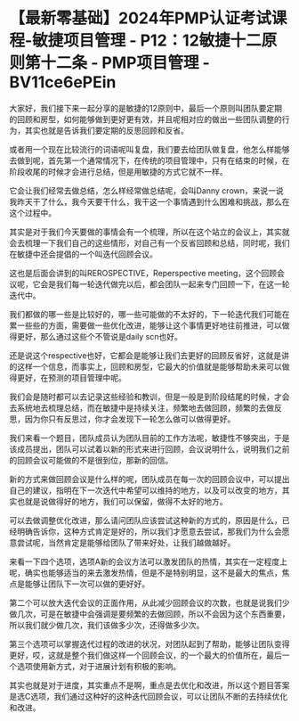 # 【最新零基础】2024年PMP认证考试课程-敏捷项目管理 - P12：12敏捷十二原则第十二条 - PMP项目管理 - BV11ce6ePEin

大家好，我们接下来一起分享的是敏捷的12原则中，最后一个原则叫团队要定期的回顾和房型，如何能够做到更好更有效，并且呢相对应的做出一些团队调整的行为，其实也就是告诉我们要定期的反思回顾和反省。

或者用一个现在比较流行的词语呢叫复盘，我们要去给团队做复盘，他怎么样能够去做到呢，首先第一个通常情况下，在传统的项目管理中，只有在结束的时候，在阶段收尾的时候才会进行总结，但是用敏捷的方式它就不一样。

它会让我们经常去做总结，怎么样经常做总结呢，会叫Danny crown，来说一说我昨天干了什么，我今天要干什么，我干这一个事情遇到什么困难和挑战，那么在这个过程中。

其实是对于我们今天要做的事情会有一个梳理，所以在这个站立的会议上，其实就会去梳理一下我们自己的这些情形，对自己有一个反省回顾和总结，同时呢，我们在敏捷中还会提倡的一个叫迭代回顾会议。

这也是后面会讲到的叫REROSPECTIVE，Reperspective meeting，这个回顾会议呢，它会是我们每一轮迭代做完以后，都会团队一起来专门回顾一下，在这一轮迭代中。

我们都做的哪一些是比较好的，哪一些可能做的不太好的，下一轮迭代我们可能在累一些些的方面，需要做一些优化改进，能够让这个事情更好地往前推进，可以做得更好，那么通过这些个不管说是daily scn也好。

还是说这个respective也好，它都会是能够让我们去更好的回顾反省好，这就是讲的这样一个信息，而事实上，回顾和房型，它最大的价值就是能够帮助未来可以做得更好，在预测的项目管理中呢。

我们会是随时都可以去记录这些经验和教训，但是一般是到阶段结尾的时候，才会去系统地去梳理总结，而在敏捷中是持续关注，频繁地去做回顾，频繁的去做反思，因为你只有反思过，你才会发现下一轮怎么做可以做得更好。

我们来看一个题目，团队成员认为团队目前的工作方法呢，敏捷性不够突出，于是该成员提出，团队可以试着以新的形式来进行回顾，会议说明什么，说明我们之前的回顾会议可能做的不是很到位，那新的回信。

新的方式来做回顾会议是什么样的呢，团队成员在每一次的回顾会议中，可以提出自己的建议，指明在下一次迭代中希望可以维持的地方，以及可以改变的地方，其实也就是说做得好的地方，我们可以保留，做得不太好的地方。

可以去做调整优化改进，那么请问团队应该尝试这种新的方式的，原因是什么，已经明确告诉你，这种方式肯定是好的，所以我们才愿意去尝试，那我们为什么会愿意尝试呢，当然肯定是能够给团队了带来好处，让我们越做越好。

来看一下四个选项，选项A新的会议方法可以激发团队的热情，其实在一定程度上呢，确实也能够适当的来去激发热情，但是不是特别明显，这不是最大的焦点，焦点是能够让团队下一次可以做的更好好。

第二个可以放大迭代会议的正面作用，从此减少回顾会议的次数，也就是说我们少做几次，可是在敏捷中会强调是要频繁的去做回顾，所以不会因为这个东西重要，所以我们就少做几次，我们该做多少次，还得做多少次。

第三个选项可以掌握迭代过程的改进的状况，对团队起到了帮助，能够让团队变得更好，哎，这就是整个我们做这样一个回顾会议，的一个最大的价值所在，最后一个选项使用新方式，对于进展计划有积极的影响。

其实也就是对于进度，其实重点不是啊，重点是去优化和改进，所以这个题目答案是选C选项，我们通过这种好的这种迭代回顾会议，可以让团队不断的去持续优化和改进。

